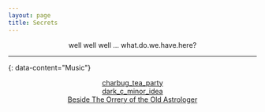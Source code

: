 ```yaml
---
layout: page
title: Secrets
---
```


<center>well well well ... what.do.we.have.here? </center>

---
{: data-content="Music"}

<center><a href="https://drive.google.com/file/d/1-zRu0OsoBowjX4SH67GbRYWTTQiOojkp/view?usp=drive_link"> charbug_tea_party</a></center>

<center><a href="https://drive.google.com/file/d/1u7ZGbutFmRe5TbTAuGfBsYJBYzrglQTw/view?usp=drive_link"> dark_c_minor_idea </a></center>

<center><a href="https://drive.google.com/file/d/1my0YcqacNKYAjAu4q7Az17cBFZdHv9lW/view?usp=drive_link"> Beside The Orrery of the Old Astrologer </a></center>